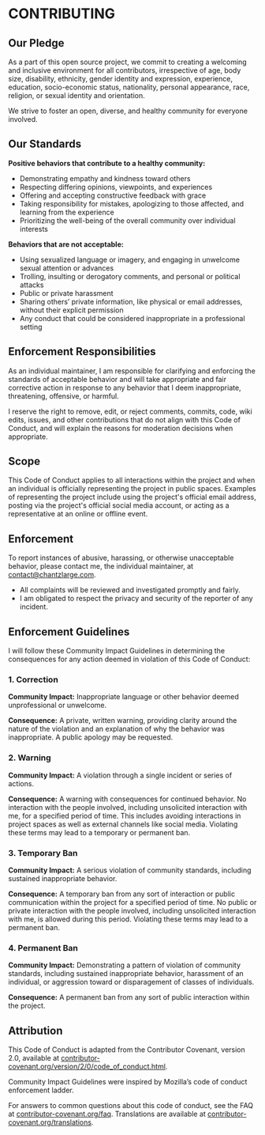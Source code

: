 # CONTRIBUTING

## Our Pledge

As a part of this open source project, we commit to creating a welcoming and
inclusive environment for all contributors, irrespective of age, body
size, disability, ethnicity, gender identity and expression, experience, education, socio-economic
status, nationality, personal appearance, race, religion, or sexual identity
and orientation.

We strive to foster an open, diverse, and healthy community for everyone involved.

## Our Standards

__Positive behaviors that contribute to a healthy community:__

- Demonstrating empathy and kindness toward others
- Respecting differing opinions, viewpoints, and experiences
- Offering and accepting constructive feedback with grace
- Taking responsibility for mistakes, apologizing to those affected, and learning from the experience
- Prioritizing the well-being of the overall community over individual interests

__Behaviors that are not acceptable:__

- Using sexualized language or imagery, and engaging in unwelcome sexual attention or advances
- Trolling, insulting or derogatory comments, and personal or political attacks
- Public or private harassment
- Sharing others’ private information, like physical or email
addresses, without their explicit permission
- Any conduct that could be considered inappropriate in a
professional setting

## Enforcement Responsibilities

As an individual maintainer, I am responsible for clarifying and enforcing the standards of
acceptable behavior and will take appropriate and fair corrective action in
response to any behavior that I deem inappropriate, threatening, offensive,
or harmful.

I reserve the right to remove, edit, or reject comments, commits, code, wiki edits, issues, and other contributions that do not align with this Code of Conduct, and will explain the reasons for moderation decisions when appropriate.

## Scope

This Code of Conduct applies to all interactions within the project and when
an individual is officially representing the project in public spaces.
Examples of representing the project include using the project's official email address,
posting via the project's official social media account, or acting as a representative at an online or offline event.

## Enforcement

To report instances of abusive, harassing, or otherwise unacceptable behavior, please contact me, the individual maintainer, at
[contact@chantzlarge.com](mailto:contact@chantzlarge.com).

- All complaints will be reviewed and investigated promptly and fairly.
- I am obligated to respect the privacy and security of the
reporter of any incident.

## Enforcement Guidelines

I will follow these Community Impact Guidelines in determining
the consequences for any action deemed in violation of this Code of Conduct:

### 1. Correction

__Community Impact:__ Inappropriate language or other behavior deemed
unprofessional or unwelcome.

__Consequence:__ A private, written warning, providing
clarity around the nature of the violation and an explanation of why the
behavior was inappropriate. A public apology may be requested.

### 2. Warning

__Community Impact:__ A violation through a single incident or series
of actions.

__Consequence:__ A warning with consequences for continued behavior. No
interaction with the people involved, including unsolicited interaction with
me, for a specified period of time. This includes avoiding interactions in project spaces as well as external channels
like social media. Violating these terms may lead to a temporary or
permanent ban.

### 3. Temporary Ban

__Community Impact:__ A serious violation of community standards, including
sustained inappropriate behavior.

__Consequence:__ A temporary ban from any sort of interaction or public
communication within the project for a specified period of time. No public or
private interaction with the people involved, including unsolicited interaction
with me, is allowed during this period. Violating these terms may lead to a permanent ban.

### 4. Permanent Ban

__Community Impact:__ Demonstrating a pattern of violation of community
standards, including sustained inappropriate behavior, harassment of an
individual, or aggression toward or disparagement of classes of individuals.

__Consequence:__ A permanent ban from any sort of public interaction within
the project.

## Attribution

This Code of Conduct is adapted from the Contributor Covenant,
version 2.0, available at [contributor-covenant.org/version/2/0/code_of_conduct.html](https://www.contributor-covenant.org/version/2/0/code_of_conduct.html).

Community Impact Guidelines were inspired by Mozilla’s code of conduct
enforcement ladder.

For answers to common questions about this code of conduct, see the FAQ at
[contributor-covenant.org/faq](https://www.contributor-covenant.org/faq). Translations are available at
[contributor-covenant.org/translations](contributor-covenant.org/translations).
